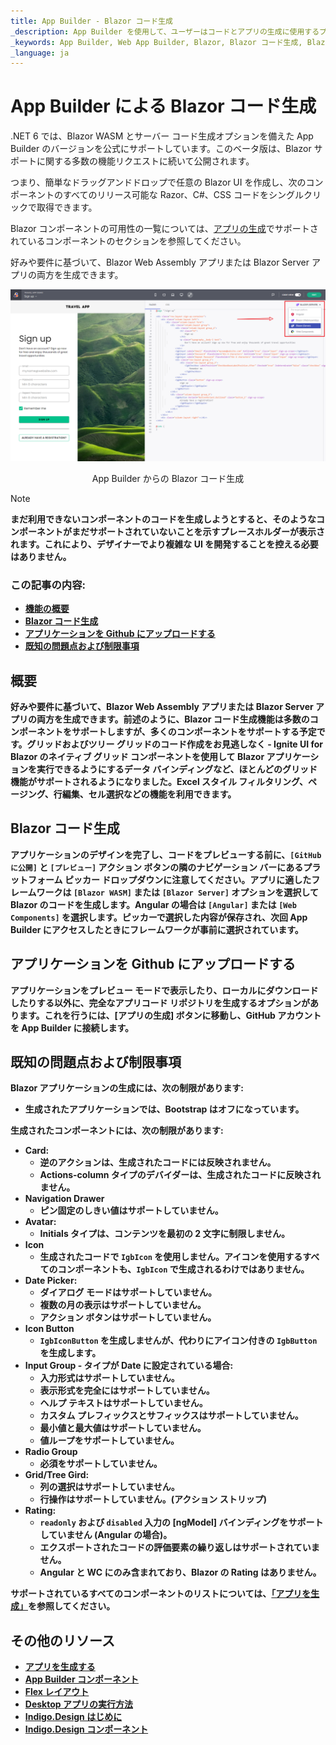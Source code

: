 ```yaml
---
title: App Builder - Blazor コード生成
_description: App Builder を使用して、ユーザーはコードとアプリの生成に使用するプラットフォームを選択できます。
_keywords: App Builder, Web App Builder, Blazor, Blazor コード生成, Blazor アプリの生成, Blazor UI App Builder, App Builder Blazor サポート
_language: ja
---
```

# App Builder による Blazor コード生成

.NET 6 では、Blazor WASM とサーバー コード生成オプションを備えた App Builder のバージョンを公式にサポートしています。このベータ版は、Blazor サポートに関する多数の機能リクエストに続いて公開されます。

つまり、簡単なドラッグアンドドロップで任意の Blazor UI を作成し、次のコンポーネントのすべてのリリース可能な Razor、C#、CSS コードをシングルクリックで取得できます。

Blazor コンポーネントの可用性の一覧については、[アプリの生成](generate-app/generate-app-overview.md#されているコンポーネント)でサポートされているコンポーネントのセクションを参照してください。

好みや要件に基づいて、Blazor Web Assembly アプリまたは Blazor Server アプリの両方を生成できます。


<img class="box-shadow" src="./images/blazor-introduction.PNG" />
<p style="width: 100%; text-align:center;">App Builder からの Blazor コード生成</p>

> [!NOTE]
><b>まだ利用できないコンポーネントのコードを生成しようとすると、そのようなコンポーネントがまだサポートされていないことを示すプレースホルダーが表示されます。これにより、デザイナーでより複雑な UI を開発することを控える必要はありません。

### この記事の内容:
* <a href="#introduction">機能の概要</a>
* <a href="#blazor-code-generation">Blazor コード生成</a>
* <a href="#uploading-an-application-to-github">アプリケーションを Github にアップロードする</a>
* <a href="#known-issues-and-limitations">既知の問題点および制限事項</a>

## 概要
好みや要件に基づいて、Blazor Web Assembly アプリまたは Blazor Server アプリの両方を生成できます。前述のように、Blazor コード生成機能は多数のコンポーネントをサポートしますが、多くのコンポーネントをサポートする予定です。グリッドおよびツリー グリッドのコード作成をお見逃しなく - Ignite UI for Blazor のネイティブ グリッド コンポーネントを使用して Blazor アプリケーションを実行できるようにするデータ バインディングなど、ほとんどのグリッド機能がサポートされるようになりました。Excel スタイル フィルタリング、ページング、行編集、セル選択などの機能を利用できます。

## Blazor コード生成
アプリケーションのデザインを完了し、コードをプレビューする前に、`[GitHub に公開]` と `[プレビュー]` アクション ボタンの隣のナビゲーション バーにあるプラットフォーム ピッカー ドロップダウンに注意してください。アプリに適したフレームワークは `[Blazor WASM]` または `[Blazor Server]` オプションを選択して Blazor のコードを生成します。Angular の場合は `[Angular]` または `[Web Components]` を選択します。ピッカーで選択した内容が保存され、次回 App Builder にアクセスしたときにフレームワークが事前に選択されています。

## アプリケーションを Github にアップロードする
アプリケーションをプレビュー モードで表示したり、ローカルにダウンロードしたりする以外に、完全なアプリコード リポジトリを生成するオプションがあります。これを行うには、[アプリの生成] ボタンに移動し、GitHub アカウントを App Builder に接続します。

## 既知の問題点および制限事項
Blazor アプリケーションの生成には、次の制限があります:
- 生成されたアプリケーションでは、Bootstrap はオフになっています。

生成されたコンポーネントには、次の制限があります:

- Card:
    - 逆のアクションは、生成されたコードには反映されません。
    - Actions-column タイプのデバイダーは、生成されたコードに反映されません。
- Navigation Drawer
    - ピン固定のしきい値はサポートしていません。
- Avatar:
    - Initials タイプは、コンテンツを最初の 2 文字に制限しません。
- Icon
    - 生成されたコードで `IgbIcon` を使用しません。アイコンを使用するすべてのコンポーネントも、`IgbIcon` で生成されるわけではありません。
- Date Picker:
    - ダイアログ モードはサポートしていません。
    - 複数の月の表示はサポートしていません。
    - アクション ボタンはサポートしていません。
- Icon Button
    - `IgbIconButton` を生成しませんが、代わりにアイコン付きの `IgbButton` を生成します。
- Input Group - タイプが Date に設定されている場合:
    - 入力形式はサポートしていません。
    - 表示形式を完全にはサポートしていません。
    - ヘルプ テキストはサポートしていません。
    - カスタム プレフィックスとサフィックスはサポートしていません。
    - 最小値と最大値はサポートしていません。
    - 値ループをサポートしていません。
- Radio Group
    - 必須をサポートしていません。
- Grid/Tree Gird:
    - 列の選択はサポートしていません。
    - 行操作はサポートしていません。(アクション ストリップ)
- Rating:
    - `readonly` および `disabled` 入力の [ngModel] バインディングをサポートしていません (Angular の場合)。
    - エクスポートされたコードの評価要素の繰り返しはサポートされていません。
    - Angular と WC にのみ含まれており、Blazor の Rating はありません。

サポートされているすべてのコンポーネントのリストについては、[「アプリを生成」](generate-app/generate-app-overview.md#サポートされているコンポーネント)を参照してください。

## その他のリソース

<div class="divider--half"></div>

* [アプリを生成する](./generate-app/generate-app-overview.md)
* [App Builder コンポーネント](indigo-design-app-builder-components.md)
* [Flex レイアウト](flex-layouts/flex-layouts.md)
* [Desktop アプリの実行方法](running-desktop-app.md)
* [Indigo.Design はじめに](https://jp.infragistics.com/products/indigo-design/help/getting-started)
* [Indigo.Design コンポーネント](https://jp.infragistics.com/products/indigo-design/help/components/components-overview)